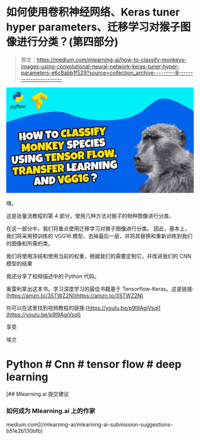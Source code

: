 # 如何使用卷积神经网络、Keras tuner hyper parameters、迁移学习对猴子图像进行分类？(第四部分)

> 原文：<https://medium.com/mlearning-ai/how-to-classify-monkeys-images-using-convolutional-neural-network-keras-tuner-hyper-parameters-e6c8abb1f529?source=collection_archive---------8----------------------->

![](img/afe418a79bac6998cf7f30597c01258d.png)

嗨，

这是张量流教程的第 4 部分，使用几种方法对猴子的物种图像进行分类。

在这一部分中，我们将重点使用迁移学习对猴子图像进行分类。
因此，基本上，我们将采用预训练的 VGG16 模型，去掉最后一层，并将其替换和重新训练到我们的图像和所需的类。

我们将使用冻结和使用当前的权重，根据我们的需要定制它，并改进我们的 CNN 模型的结果

我还分享了视频描述中的 Python 代码。

奥雷利拿出这本书。学习深度学习的最佳书籍基于 Tensorflow-Keras。这是链接:[https://amzn.to/3STWZ2N](https://amzn.to/3STWZ2N)

你可以在这里找到视频教程的链接:[https://youtu.be/p9l9AgiVsqI](https://youtu.be/p9l9AgiVsqI)

享受

埃兰

# Python # Cnn # tensor flow # deep learning

[](/mlearning-ai/mlearning-ai-submission-suggestions-b51e2b130bfb) [## Mlearning.ai 提交建议

### 如何成为 Mlearning.ai 上的作家

medium.com](/mlearning-ai/mlearning-ai-submission-suggestions-b51e2b130bfb)